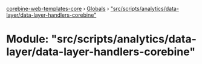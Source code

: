 [corebine-web-templates-core](../README.md) › [Globals](../globals.md) › ["src/scripts/analytics/data-layer/data-layer-handlers-corebine"](_src_scripts_analytics_data_layer_data_layer_handlers_corebine_.md)

# Module: "src/scripts/analytics/data-layer/data-layer-handlers-corebine"



